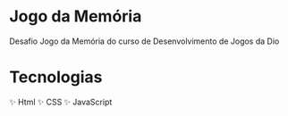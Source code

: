 # Jogo da Memória
Desafio Jogo da Memória do curso de Desenvolvimento de Jogos da Dio
# Tecnologias
✨ Html
✨ CSS
✨ JavaScript